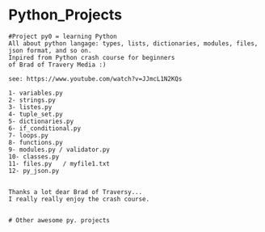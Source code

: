 # Python_Projects

    #Project py0 = learning Python
    All about python langage: types, lists, dictionaries, modules, files, json format, and so on. 
    Inpired from Python crash course for beginners
    of Brad of Travery Media :)
    
    see: https://www.youtube.com/watch?v=JJmcL1N2KQs
    
    1- variables.py
    2- strings.py
    3- listes.py
    4- tuple_set.py
    5- dictionaries.py
    6- if_conditional.py
    7- loops.py
    8- functions.py
    9- modules.py / validator.py
    10- classes.py
    11- files.py   / myfile1.txt
    12- py_json.py


    Thanks a lot dear Brad of Traversy...
    I really really enjoy the crash course.


    # Other awesome py. projects
